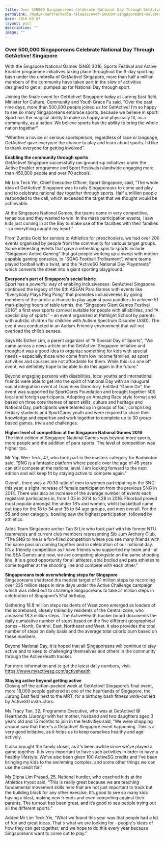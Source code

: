 ```yaml
---
title: Over 500000 Singaporeans Celebrate National Day Through GetActive! Singapore
permalink: /media-centre/media-release/over-500000-singaporeans-celebrate-national-day-through-getactive/
date: 2016-08-07
layout: post
description: ""
image: ""
---
```

### **Over 500,000 Singaporeans Celebrate National Day Through GetActive! Singapore**
With the Singapore National Games (SNG) 2016, Sports Festival and Active Enabler programme initiatives taking place throughout the 9-day sporting bash under the umbrella of GetActive! Singapore, more than half a million members of the community have taken part in the slew of activities designed to get all pumped up for National Day through sport.  
  
Joining the finale event for GetActive! Singapore today at Jurong East field, Minister for Culture, Community and Youth Grace Fu said, “Over the past nine days, more than 500,000 people joined us for GetActive! I’m so happy to see so many Singaporeans embrace sports, because we believe in sport! Sport has the magical ability to make us happy and physically fit, as a community, as a nation. We believe sports has the ability to bring the whole nation together”.  
  
“Whether a novice or serious sportsperson, regardless of race or language, GetActive! gave everyone the chance to play and learn about sports. I’d like to thank everyone for getting involved”.  
  
**Enabling the community through sports**  
GetActive! Singapore successfully ran ground-up initiatives under the Active Enabler programme and Sport Festivals islandwide engaging more than 450,000 people and over 70 schools.  
  
Mr Lim Teck Yin, Chief Executive Officer, Sport Singapore, said, “The whole idea of GetActive! Singapore was to rally Singaporeans to come and play and to celebrate national day together through sports. Half a million people responded to the call, which exceeded the target that we thought would be achievable.  
  
At the Singapore National Games, the teams came in very competitive, tenacious and they wanted to win. In the mass participation events, I saw kids just coming in at the Bay to make use of the facilities with their families - so everything caught my heart.”  
  
From Zumba Gold for seniors to Athletics for preschoolers, we had over 200 events organised by people from the community for various target groups. Some interesting events that gave a refreshing spin to sports include “Singapore Active Gaming” that got people working up a sweat with motion‐capable gaming consoles, to “SGAG Football Trollnament”, where teams played football with a twist, and the “ActiveSG National Day Playstreets” which converts the street into a giant sporting playground.  
  
**Everyone’s part of Singapore’s social fabric**  
Sport has a powerful way of enabling inclusiveness. GetActive! Singapore continued the legacy of the 8th ASEAN Para Games with events like “Everybody Plays Ping Pong” that promotes inclusiveness by giving members of the public a chance to play against para paddlers to achieve 51 man-playing hours of table tennis, the “Singapore Giant Games Festival 2016”, a first ever sports carnival suitable for people with all abilities, and “A special day of sports” – an event organized at Pathlight School by parents with autistic children for children with Autism Spectrum Disorder (ASD). The event was conducted in an Autism-Friendly environment that will not overload the child’s senses.  
  
Says Ms Esther Lim, a parent organizer of “A Special Day of Sports”, “We came across a news article on the GetActive! Singapore initiative and thought it was a good idea to organize something for kids with special needs – especially those who come from low income families, as sport activities and courses are not affordable for them. While this is a one off event, we definitely hope to be able to do this again in the future.”  
  
Beyond engaging persons with disabilities, local youths and international friends were able to get into the spirit of National Day with an inaugural social integration event at Tuas View Dormitory. Entitled “Game On”, the event was supported by SportCares Foundation and brought together 500 local and foreign participants. Adopting an Amazing Race style format and based on three core themes of sport skills, culture and heritage and National Day, participants were teamed up in groups of four, comprising tertiary students and SportCares youth and were required to share their knowledge and expertise and work together to complete up to 30 group based games, trivia and challenges.  
  
**Higher level of competition at the Singapore National Games 2016**  
The third edition of Singapore National Games was beyond more sports, more people and the addition of para sports. The level of competition was higher too.  
  
Mr Yap Wee Teck, 47, who took part in the masters category for Badminton said, “SNG is a fantastic platform where people over the age of 45 years can still compete at the national level. I am looking forward to the next edition and will keep fit by staying active to compete again.”  
  
Overall, there was a 70:30 ratio of men to women participating in the SNG this year, a slight increase of female participation from the previous SNG in 2014. There was also an increase of the average number of events each registrant participates in, from 1.05 in 2014 to 1.28 in 2016. Floorball proved most popular amongst the under 18’s and women, whilst basketball came out tops for the 18 to 34 and 35 to 54 age groups, and men overall. For the 55 and over category, bowling saw the highest participation, followed by athletics.  
  
Adds Team Singapore archer Tan Si Lie who took part with his former NTU teammates and current club members representing Sib Jum Archery Club, “The SNG to me is a fun-filled competition where you see many friends with the same passion coming together and in celebration of our national day. It’s a friendly competition as I have friends who supported my team and I at the SEA Games and now, we are competing alongside on the same shooting line. It is a good opportunity for all athletes, able bodied and para athletes to come together at the shooting line and compete with each other.”  
  
**Singaporeans took overwhelming steps for Singapore**  
Singaporeans shattered the modest target of 51 million steps by recording over 235 million steps in nine days under the Active Challenge campaign which was rolled out to challenge Singaporeans to take 51 million steps in celebration of Singapore’s 51st birthday.  
  

Gathering 18.8 million steps residents of West zone emerged as leaders of the scoreboard, closely trailed by residents of the Central zone, who amassed 18.3 million steps. The ActiveHealth tracker board documents the daily cumulative number of steps based on the five different geographical zones – North, Central, East, Northeast and West. It also provides the total number of steps on daily basis and the average total caloric burn based on these numbers.

  
Beyond National Day, it is hoped that all Singaporeans will continue to stay active and to keep to challenging themselves and others in the community through the ActiveHealth tracker.  
  
For more information and to get the latest daily numbers, visit: https://www.myactivesg.com/activehealth  
  
**Staying active beyond getting active**  
Closing off the action-packed week at GetActive! Singapore’s final event, more 18,000 people gathered at one of the heartlands of Singapore, the Jurong East field next to the MRT, for a birthday bash fitness work-out led by ActiveSG instructors.  
  
Ms Tracy Tan, 32, Programme Executive, who was at GetActive! @ Heartlands (Jurong) with her mother, husband and two daughters aged 3 years old and 15 months to join in the festivities said, "We were shopping around saw that there's a Getactive! Singapore event happening. This is a very good initiative, as it helps us to keep ourselves healthy and age actively.  
  
It also brought the family closer, as it's been awhile since we've played a game together. It is very important to have such activities in order to have a healthy lifestyle. We've also been given 100 ActiveSG credits and I've been bringing my kids to the swimming complex, and some other things we can use the credit for."  
  
Ms Dipna Lim Prasad, 25, National hurdler, who coached kids at the Athletics tryout said, “This is really great because we are teaching fundamental movement skills here that are not just important to track but the building block for any other exercise. It’s good to see so many kids having a blast, making new friends and even competing against their parents. The turnout has been great, and it’s good to see people trying out all the different sports.”  
  
Added Mr Lim Teck Yin, “What we found this year was that people had a lot of fun and great ideas. That's what we are looking for - people's ideas of how they can get together, and we hope to do this every year because Singaporeans want to come out to play.”